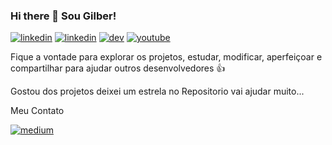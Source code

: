 ### Hi there 👋 Sou Gilber!

[![linkedin](https://img.shields.io/badge/GitHub-100000?style=for-the-badge&logo=github&logoColor=whitee)](https://github.com/gilbercs/gilbercs)
[![linkedin](https://img.shields.io/badge/LinkedIn-0077B5?style=for-the-badge&logo=linkedin&logoColor=white)](https://www.linkedin.com/in/gilbercs)
[![dev](https://img.shields.io/badge/dev.to-0A0A0A?style=for-the-badge&logo=devdotto&logoColor=white)](https://dev.to/gilbercs)
[![youtube](https://img.shields.io/badge/YouTube-FF0000?style=for-the-badge&logo=youtube&logoColor=white)](https://www.youtube.com/@gilbercs)



Fique a vontade para explorar os projetos, estudar, modificar, aperfeiçoar e compartilhar para ajudar outros desenvolvedores 👍

Gostou dos projetos deixei um estrela no Repositorio vai ajudar muito...

Meu Contato

[![medium](https://img.shields.io/badge/WhatsApp-25D366?style=for-the-badge&logo=whatsapp&logoColor=white)](https://api.whatsapp.com/send?phone=92993124740)

<!--Top Repositorio
[![Readme Card](https://github-readme-stats.vercel.app/api/pin/?username=gilbercs&repo=cadastroClientes)](https://github.com/anuraghazra/github-readme-stats)
-->

